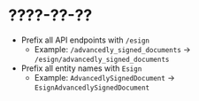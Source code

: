 # ????-??-??

* Prefix all API endpoints with `/esign`
  * Example: `/advancedly_signed_documents` -> `/esign/advancedly_signed_documents`
* Prefix all entity names with `Esign`
  * Example: `AdvancedlySignedDocument` -> `EsignAdvancedlySignedDocument`